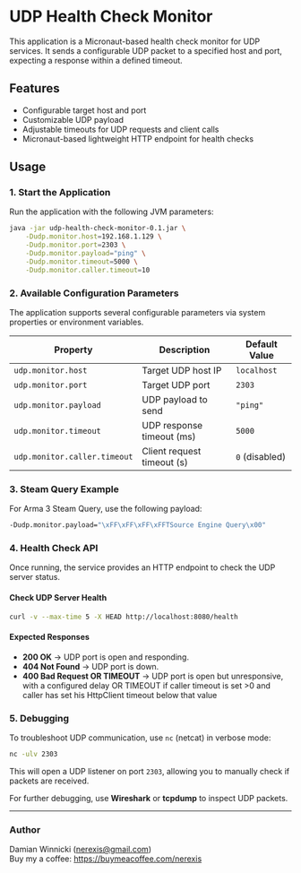 # UDP Health Check Monitor

This application is a Micronaut-based health check monitor for UDP services. It sends a configurable UDP packet to a specified host and port, expecting a response within a defined timeout.

## Features
- Configurable target host and port
- Customizable UDP payload
- Adjustable timeouts for UDP requests and client calls
- Micronaut-based lightweight HTTP endpoint for health checks

## Usage

### **1. Start the Application**
Run the application with the following JVM parameters:

```sh
java -jar udp-health-check-monitor-0.1.jar \
    -Dudp.monitor.host=192.168.1.129 \
    -Dudp.monitor.port=2303 \
    -Dudp.monitor.payload="ping" \
    -Dudp.monitor.timeout=5000 \
    -Dudp.monitor.caller.timeout=10
```

### **2. Available Configuration Parameters**
The application supports several configurable parameters via system properties or environment variables.

| Property                          | Description                                 | Default Value |
|------------------------------------|---------------------------------------------|--------------|
| `udp.monitor.host`                | Target UDP host IP                          | `localhost`  |
| `udp.monitor.port`                | Target UDP port                             | `2303`       |
| `udp.monitor.payload`             | UDP payload to send                         | `"ping"`     |
| `udp.monitor.timeout`             | UDP response timeout (ms)                   | `5000`       |
| `udp.monitor.caller.timeout`      | Client request timeout (s)                  | `0` (disabled) |

### **3. Steam Query Example**
For Arma 3 Steam Query, use the following payload:

```sh
-Dudp.monitor.payload="\xFF\xFF\xFF\xFFTSource Engine Query\x00"
```

### **4. Health Check API**
Once running, the service provides an HTTP endpoint to check the UDP server status.

#### **Check UDP Server Health**
```sh
curl -v --max-time 5 -X HEAD http://localhost:8080/health
```

#### **Expected Responses**
- **200 OK** → UDP port is open and responding.
- **404 Not Found** → UDP port is down.
- **400 Bad Request OR TIMEOUT** → UDP port is open but unresponsive, with a configured delay OR TIMEOUT if caller timeout is set >0 and caller has set his HttpClient timeout below that value

### **5. Debugging**
To troubleshoot UDP communication, use `nc` (netcat) in verbose mode:

```sh
nc -ulv 2303
```
This will open a UDP listener on port `2303`, allowing you to manually check if packets are received.

For further debugging, use **Wireshark** or **tcpdump** to inspect UDP packets.

---

### Author
Damian Winnicki (nerexis@gmail.com)\
Buy my a coffee: 
https://buymeacoffee.com/nerexis